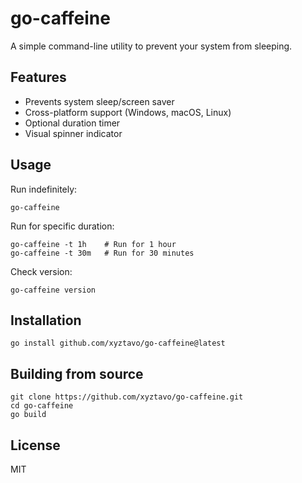 # go-caffeine

A simple command-line utility to prevent your system from sleeping.

## Features

- Prevents system sleep/screen saver
- Cross-platform support (Windows, macOS, Linux)
- Optional duration timer
- Visual spinner indicator

## Usage

Run indefinitely:
```
go-caffeine
```

Run for specific duration:
```
go-caffeine -t 1h    # Run for 1 hour
go-caffeine -t 30m   # Run for 30 minutes
```

Check version:
```
go-caffeine version
```

## Installation

```
go install github.com/xyztavo/go-caffeine@latest
```

## Building from source

```
git clone https://github.com/xyztavo/go-caffeine.git
cd go-caffeine
go build
```

## License

MIT
